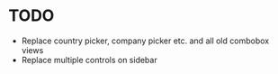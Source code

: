 TODO
====
* Replace country picker, company picker etc. and all old combobox views
* Replace multiple controls on sidebar
